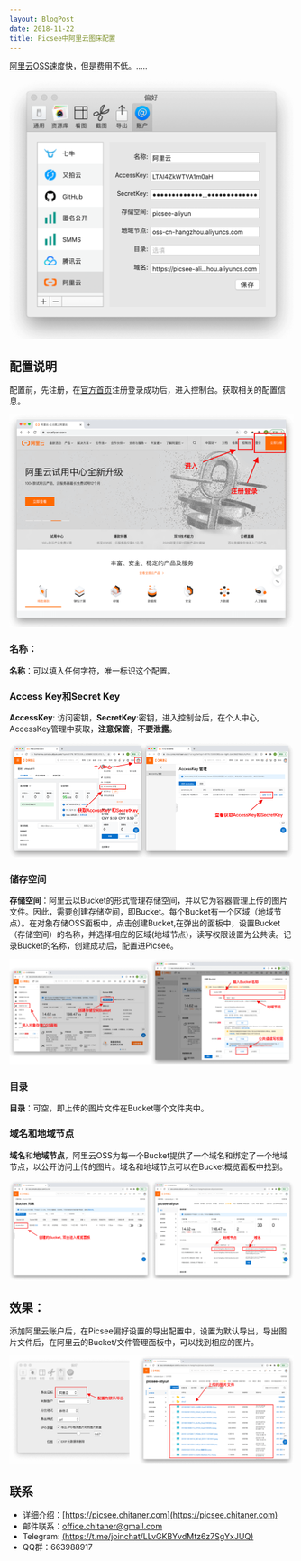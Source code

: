 ```yaml
---
layout: BlogPost
date: 2018-11-22
title: Picsee中阿里云图床配置
---
```


[阿里云OSS](https://cn.aliyun.com)速度快，但是费用不低。.....<!-- more -->

![配置](./images/Picsee_imageCloud_aliyun/aliyun.png)

## 配置说明
配置前，先注册，在[官方首页](https://cn.aliyun.com)注册登录成功后，进入控制台。获取相关的配置信息。

![register](./images/Picsee_imageCloud_aliyun/register.png)

### 名称：
**名称**：可以填入任何字符，唯一标识这个配置。

### Access Key和Secret Key
**AccessKey**: 访问密钥，**SecretKey**:密钥，进入控制台后，在个人中心, AccessKey管理中获取，**注意保管，不要泄露**。

![keys](./images/Picsee_imageCloud_aliyun/keys.png)

### 储存空间
**存储空间**：阿里云以Bucket的形式管理存储空间，并以它为容器管理上传的图片文件。因此，需要创建存储空间，即Bucket。每个Bucket有一个区域（地域节点）。在对象存储OSS面板中，点击创建Bucket,在弹出的面板中，设置Bucket（存储空间）的名称，并选择相应的区域(地域节点)，读写权限设置为公共读。记录Bucket的名称，创建成功后，配置进Picsee。

![bucket](./images/Picsee_imageCloud_aliyun/bucket.png)

### 目录
**目录**：可空，即上传的图片文件在Bucket哪个文件夹中。

### 域名和地域节点
**域名**和**地域节点**，阿里云OSS为每一个Bucket提供了一个域名和绑定了一个地域节点，以公开访问上传的图片。域名和地域节点可以在Bucket概览面板中找到。

![domain](./images/Picsee_imageCloud_aliyun/domain.png)

## 效果：
添加阿里云账户后，在Picsee偏好设置的导出配置中，设置为默认导出，导出图片文件后，在阿里云的Bucket/文件管理面板中，可以找到相应的图片。

![result](./images/Picsee_imageCloud_aliyun/result.png)

## 联系
- 详细介绍：[https://picsee.chitaner.com](https://picsee.chitaner.com)
- 邮件联系：[office.chitaner@gmail.com](mailto:office.chitaner@gmail.com)
- Telegram: [(https://t.me/joinchat/LLvGKBYvdMtz6z7SgYxJUQ)](https://t.me/joinchat/LLvGKBYvdMtz6z7SgYxJUQ)
- QQ群：663988917